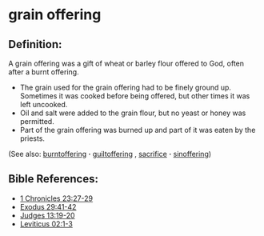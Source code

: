 # grain offering #

## Definition: ##

A grain offering was a gift of wheat or barley flour offered to God, often after a burnt offering.

* The grain used for the grain offering had to be finely ground up. Sometimes it was cooked before being offered, but other times it was left uncooked.
* Oil and salt were added to the grain flour, but no yeast or honey was permitted.
* Part of the grain offering was burned up and part of it was eaten by the priests.

(See also: [burntoffering](../other/burntoffering.md) **·** [guiltoffering](../other/guiltoffering.md) , [sacrifice](../other/sacrifice.md) **·** [sinoffering](../other/sinoffering.md))

## Bible References: ##

* [1 Chronicles 23:27-29](https://door43.org/en/bible/notes/1ch/23/27)
* [Exodus 29:41-42](https://door43.org/en/bible/notes/exo/29/41)
* [Judges 13:19-20](https://door43.org/en/bible/notes/jdg/13/19)
* [Leviticus 02:1-3](https://door43.org/en/bible/notes/lev/02/01)

